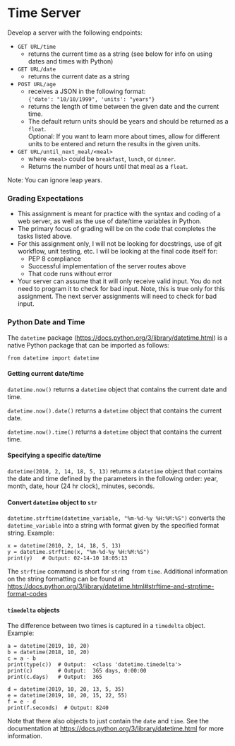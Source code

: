 # Time Server

Develop a server with the following endpoints:

* `GET URL/time`
  + returns the current time as a string (see below for info on using dates 
    and times with Python)
* `GET URL/date`
  + returns the current date as a string
* `POST URL/age`
  + receives a JSON in the following format:  
  `{'date': "10/10/1999", 'units': "years"}`
  + returns the length of time between the given date and the current time.
  + The default return units should be years and should be returned as a 
    `float`.  
    Optional:  If you want to learn more
  about times, allow for different units to be entered and return the results
  in the given units.
 * `GET URL/until_next_meal/<meal>`
   + where `<meal>` could be `breakfast`, `lunch`, or `dinner`.  
   + Returns the number of hours until that meal as a `float`.

Note: You can ignore leap years.

### Grading Expectations
* This assignment is meant for practice with the syntax and coding of a web
  server, as well as the use of date/time variables in Python.
* The primary focus of grading will be on the code that completes the tasks
  listed above.
* For this assignment only, I will not be looking for docstrings, use of git
  workflow, unit testing, etc.  I will be looking at the final code itself for:
  + PEP 8 compliance
  + Successful implementation of the server routes above
  + That code runs without error
* Your server can assume that it will only receive valid input.  You do not need
  to program it to check for bad input.  Note, this is true only for this assignment.
  The next server assignments will need to check for bad input.
  
  
   
### Python Date and Time
The `datetime` package (<https://docs.python.org/3/library/datetime.html>) is
a native Python package that can be imported as follows:

`from datetime import datetime`

#### Getting current date/time

`datetime.now()` returns a `datetime` object that contains the 
current date and time.

`datetime.now().date()` returns a `datetime` object that contains the current
date.  

`datetime.now().time()` returns a `datetime` object that contains the current 
time.

#### Specifying a specific date/time
`datetime(2010, 2, 14, 18, 5, 13)` returns a `datetime` object that contains
the date and time defined by the parameters in the following order: year,
month, date, hour (24 hr clock), minutes, seconds.

#### Convert `datetime` object to `str`

`datetime.strftime(datetime_variable, "%m-%d-%y %H:%M:%S")` converts the 
`datetime_variable` into a string with format given by the specified format
string.  Example:
```
x = datetime(2010, 2, 14, 18, 5, 13)
y = datetime.strftime(x, "%m-%d-%y %H:%M:%S")
print(y)   # Output: 02-14-10 18:05:13 
```
The `strftime` command is short for `str`ing `f`rom `time`.  Additional 
information on the string formatting can be found at 
<https://docs.python.org/3/library/datetime.html#strftime-and-strptime-format-codes>

#### `timedelta` objects
The difference between two times is captured in a `timedelta` object.  Example:
```
a = datetime(2019, 10, 20)
b = datetime(2018, 10, 20)
c = a - b
print(type(c))  # Output:  <class 'datetime.timedelta'>
print(c)        # Output:  365 days, 0:00:00
print(c.days)   # Output:  365

d = datetime(2019, 10, 20, 13, 5, 35)
e = datetime(2019, 10, 20, 15, 22, 55)
f = e - d
print(f.seconds)  # Output: 8240
```

Note that there also objects to just contain the `date` and `time`.  See
the documentation at <https://docs.python.org/3/library/datetime.html> for
more information.
